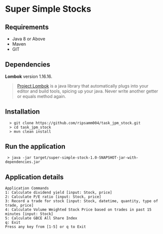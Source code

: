 # Super Simple Stocks

## Requirements

* Java 8 or Above
* Maven
* GIT

## Dependencies
**Lombok** version 1.16.16.
  > [Project Lombok](https://projectlombok.org/) is a java library that automatically plugs into your editor and build tools, spicing up your java.
Never write another getter or equals method again.

## Installation
```
  > git clone https://github.com/ripsamm004/task_jpm_stock.git
  > cd task_jpm_stock
  > mvn clean install
```


## Run the application
```
 > java -jar target/super-simple-stock-1.0-SNAPSHOT-jar-with-dependencies.jar
```

## Application details

```
Application Commands
1: Calculate dividend yield [input: Stock, price]
2: Calculate P/E ratio [input: Stock, price]
3: Record a trade for stock [input: Stock, datetime, quantity, type of trade, price]
4: Calculate Volume Weighted Stock Price based on trades in past 15 minutes [input: Stock]
5: Calculate GBCE All Share Index
q: Exit
Press any key from [1-5] or q to Exit
